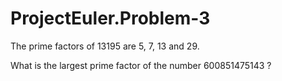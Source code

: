 # ProjectEuler.Problem-3

The prime factors of 13195 are 5, 7, 13 and 29.

What is the largest prime factor of the number 600851475143 ?